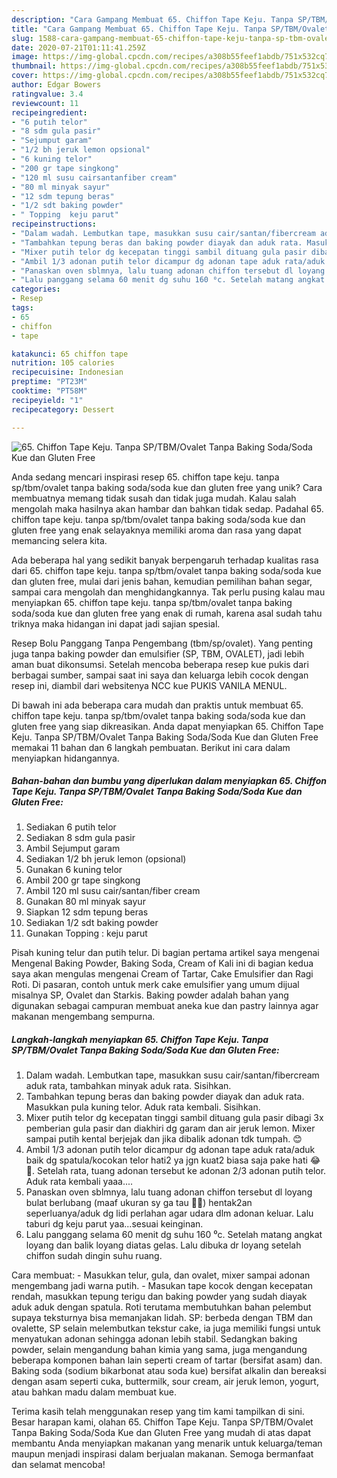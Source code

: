 ```yaml
---
description: "Cara Gampang Membuat 65. Chiffon Tape Keju. Tanpa SP/TBM/Ovalet Tanpa Baking Soda/Soda Kue dan Gluten Free Anti Gagal"
title: "Cara Gampang Membuat 65. Chiffon Tape Keju. Tanpa SP/TBM/Ovalet Tanpa Baking Soda/Soda Kue dan Gluten Free Anti Gagal"
slug: 1588-cara-gampang-membuat-65-chiffon-tape-keju-tanpa-sp-tbm-ovalet-tanpa-baking-soda-soda-kue-dan-gluten-free-anti-gagal
date: 2020-07-21T01:11:41.259Z
image: https://img-global.cpcdn.com/recipes/a308b55feef1abdb/751x532cq70/65-chiffon-tape-keju-tanpa-sptbmovalet-tanpa-baking-sodasoda-kue-dan-gluten-free-foto-resep-utama.jpg
thumbnail: https://img-global.cpcdn.com/recipes/a308b55feef1abdb/751x532cq70/65-chiffon-tape-keju-tanpa-sptbmovalet-tanpa-baking-sodasoda-kue-dan-gluten-free-foto-resep-utama.jpg
cover: https://img-global.cpcdn.com/recipes/a308b55feef1abdb/751x532cq70/65-chiffon-tape-keju-tanpa-sptbmovalet-tanpa-baking-sodasoda-kue-dan-gluten-free-foto-resep-utama.jpg
author: Edgar Bowers
ratingvalue: 3.4
reviewcount: 11
recipeingredient:
- "6 putih telor"
- "8 sdm gula pasir"
- "Sejumput garam"
- "1/2 bh jeruk lemon opsional"
- "6 kuning telor"
- "200 gr tape singkong"
- "120 ml susu cairsantanfiber cream"
- "80 ml minyak sayur"
- "12 sdm tepung beras"
- "1/2 sdt baking powder"
- " Topping  keju parut"
recipeinstructions:
- "Dalam wadah. Lembutkan tape, masukkan susu cair/santan/fibercream aduk rata, tambahkan minyak aduk rata. Sisihkan."
- "Tambahkan tepung beras dan baking powder diayak dan aduk rata. Masukkan pula kuning telor. Aduk rata kembali. Sisihkan."
- "Mixer putih telor dg kecepatan tinggi sambil dituang gula pasir dibagi 3x pemberian gula pasir dan diakhiri dg garam dan air jeruk lemon. Mixer sampai putih kental berjejak dan jika dibalik adonan tdk tumpah. 😊"
- "Ambil 1/3 adonan putih telor dicampur dg adonan tape aduk rata/aduk baik dg spatula/kocokan telor hati2 ya jgn kuat2 biasa saja pake hati 😂🤭. Setelah rata, tuang adonan tersebut ke adonan 2/3 adonan putih telor. Aduk rata kembali yaaa...."
- "Panaskan oven sblmnya, lalu tuang adonan chiffon tersebut dl loyang bulat berlubang (maaf ukuran sy ga tau 🙏🤭) hentak2an seperluanya/aduk dg lidi perlahan agar udara dlm adonan keluar. Lalu taburi dg keju parut yaa...sesuai keinginan."
- "Lalu panggang selama 60 menit dg suhu 160 ⁰c. Setelah matang angkat loyang dan balik loyang diatas gelas. Lalu dibuka dr loyang setelah chiffon sudah dingin suhu ruang."
categories:
- Resep
tags:
- 65
- chiffon
- tape

katakunci: 65 chiffon tape 
nutrition: 105 calories
recipecuisine: Indonesian
preptime: "PT23M"
cooktime: "PT58M"
recipeyield: "1"
recipecategory: Dessert

---
```



![65. Chiffon Tape Keju. Tanpa SP/TBM/Ovalet Tanpa Baking Soda/Soda Kue dan Gluten Free](https://img-global.cpcdn.com/recipes/a308b55feef1abdb/751x532cq70/65-chiffon-tape-keju-tanpa-sptbmovalet-tanpa-baking-sodasoda-kue-dan-gluten-free-foto-resep-utama.jpg)

Anda sedang mencari inspirasi resep 65. chiffon tape keju. tanpa sp/tbm/ovalet tanpa baking soda/soda kue dan gluten free yang unik? Cara membuatnya memang tidak susah dan tidak juga mudah. Kalau salah mengolah maka hasilnya akan hambar dan bahkan tidak sedap. Padahal 65. chiffon tape keju. tanpa sp/tbm/ovalet tanpa baking soda/soda kue dan gluten free yang enak selayaknya memiliki aroma dan rasa yang dapat memancing selera kita.

Ada beberapa hal yang sedikit banyak berpengaruh terhadap kualitas rasa dari 65. chiffon tape keju. tanpa sp/tbm/ovalet tanpa baking soda/soda kue dan gluten free, mulai dari jenis bahan, kemudian pemilihan bahan segar, sampai cara mengolah dan menghidangkannya. Tak perlu pusing kalau mau menyiapkan 65. chiffon tape keju. tanpa sp/tbm/ovalet tanpa baking soda/soda kue dan gluten free yang enak di rumah, karena asal sudah tahu triknya maka hidangan ini dapat jadi sajian spesial.

Resep Bolu Panggang Tanpa Pengembang (tbm/sp/ovalet). Yang penting juga tanpa baking powder dan emulsifier (SP, TBM, OVALET), jadi lebih aman buat dikonsumsi. Setelah mencoba beberapa resep kue pukis dari berbagai sumber, sampai saat ini saya dan keluarga lebih cocok dengan resep ini, diambil dari websitenya NCC kue PUKIS VANILA MENUL.


Di bawah ini ada beberapa cara mudah dan praktis untuk membuat 65. chiffon tape keju. tanpa sp/tbm/ovalet tanpa baking soda/soda kue dan gluten free yang siap dikreasikan. Anda dapat menyiapkan 65. Chiffon Tape Keju. Tanpa SP/TBM/Ovalet Tanpa Baking Soda/Soda Kue dan Gluten Free memakai 11 bahan dan 6 langkah pembuatan. Berikut ini cara dalam menyiapkan hidangannya.

<!--inarticleads1-->

##### Bahan-bahan dan bumbu yang diperlukan dalam menyiapkan 65. Chiffon Tape Keju. Tanpa SP/TBM/Ovalet Tanpa Baking Soda/Soda Kue dan Gluten Free:

1. Sediakan 6 putih telor
1. Sediakan 8 sdm gula pasir
1. Ambil Sejumput garam
1. Sediakan 1/2 bh jeruk lemon (opsional)
1. Gunakan 6 kuning telor
1. Ambil 200 gr tape singkong
1. Ambil 120 ml susu cair/santan/fiber cream
1. Gunakan 80 ml minyak sayur
1. Siapkan 12 sdm tepung beras
1. Sediakan 1/2 sdt baking powder
1. Gunakan  Topping : keju parut


Pisah kuning telur dan putih telur. Di bagian pertama artikel saya mengenai Mengenal Baking Powder, Baking Soda, Cream of Kali ini di bagian kedua saya akan mengulas mengenai Cream of Tartar, Cake Emulsifier dan Ragi Roti. Di pasaran, contoh untuk merk cake emulsifier yang umum dijual misalnya SP, Ovalet dan Starkis. Baking powder adalah bahan yang digunakan sebagai campuran membuat aneka kue dan pastry lainnya agar makanan mengembang sempurna. 

<!--inarticleads2-->

##### Langkah-langkah menyiapkan 65. Chiffon Tape Keju. Tanpa SP/TBM/Ovalet Tanpa Baking Soda/Soda Kue dan Gluten Free:

1. Dalam wadah. Lembutkan tape, masukkan susu cair/santan/fibercream aduk rata, tambahkan minyak aduk rata. Sisihkan.
1. Tambahkan tepung beras dan baking powder diayak dan aduk rata. Masukkan pula kuning telor. Aduk rata kembali. Sisihkan.
1. Mixer putih telor dg kecepatan tinggi sambil dituang gula pasir dibagi 3x pemberian gula pasir dan diakhiri dg garam dan air jeruk lemon. Mixer sampai putih kental berjejak dan jika dibalik adonan tdk tumpah. 😊
1. Ambil 1/3 adonan putih telor dicampur dg adonan tape aduk rata/aduk baik dg spatula/kocokan telor hati2 ya jgn kuat2 biasa saja pake hati 😂🤭. Setelah rata, tuang adonan tersebut ke adonan 2/3 adonan putih telor. Aduk rata kembali yaaa....
1. Panaskan oven sblmnya, lalu tuang adonan chiffon tersebut dl loyang bulat berlubang (maaf ukuran sy ga tau 🙏🤭) hentak2an seperluanya/aduk dg lidi perlahan agar udara dlm adonan keluar. Lalu taburi dg keju parut yaa...sesuai keinginan.
1. Lalu panggang selama 60 menit dg suhu 160 ⁰c. Setelah matang angkat loyang dan balik loyang diatas gelas. Lalu dibuka dr loyang setelah chiffon sudah dingin suhu ruang.


Cara membuat: - Masukkan telur, gula, dan ovalet, mixer sampai adonan mengembang jadi warna putih. - Masukan tape kocok dengan kecepatan rendah, masukkan tepung terigu dan baking powder yang sudah diayak aduk aduk dengan spatula. Roti terutama membutuhkan bahan pelembut supaya teksturnya bisa memanjakan lidah. SP: berbeda dengan TBM dan ovalette, SP selain melembutkan tekstur cake, ia juga memiliki fungsi untuk menyatukan adonan sehingga adonan lebih stabil. Sedangkan baking powder, selain mengandung bahan kimia yang sama, juga mengandung beberapa komponen bahan lain seperti cream of tartar (bersifat asam) dan. Baking soda (sodium bikarbonat atau soda kue) bersifat alkalin dan bereaksi dengan asam seperti cuka, buttermilk, sour cream, air jeruk lemon, yogurt, atau bahkan madu dalam membuat kue. 

Terima kasih telah menggunakan resep yang tim kami tampilkan di sini. Besar harapan kami, olahan 65. Chiffon Tape Keju. Tanpa SP/TBM/Ovalet Tanpa Baking Soda/Soda Kue dan Gluten Free yang mudah di atas dapat membantu Anda menyiapkan makanan yang menarik untuk keluarga/teman maupun menjadi inspirasi dalam berjualan makanan. Semoga bermanfaat dan selamat mencoba!
